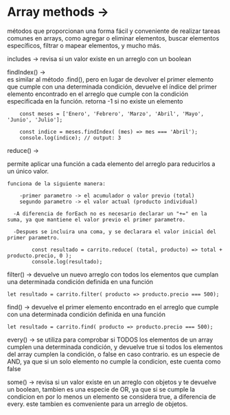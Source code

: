 # Array methods -> 
  métodos que proporcionan una forma fácil y conveniente de realizar tareas comunes en arrays, como agregar o eliminar elementos, buscar elementos específicos, filtrar o mapear elementos, y mucho más.

includes -> 
    revisa si un valor existe en un arreglo con un boolean

findIndex() ->  
    es similar al método .find(), pero en lugar de devolver el primer elemento que cumple con una determinada condición, devuelve el índice del primer elemento encontrado en el arreglo que cumple con la condición especificada en la función. retorna -1 si no existe un elemento

        const meses = ['Enero', 'Febrero', 'Marzo', 'Abril', 'Mayo', 'Junio', 'Julio'];

        const indice = meses.findIndex( (mes) => mes === 'Abril');
        console.log(indice); // output: 3

reduce() -> 

  permite aplicar una función a cada elemento del arreglo para reducirlos a un único valor.
    
    funciona de la siguiente manera:

        -primer parametro -> el acumulador o valor previo (total)
        segundo parametro -> el valor actual (producto individual)

      -A diferencia de forEach no es necesario declarar un "+=" en la suma, ya que mantiene el valor previo el primer parametro.

      -Despues se incluira una coma, y se declarara el valor inicial del primer parametro.

            const resultado = carrito.reduce( (total, producto) => total + producto.precio, 0 );
            console.log(resultado);

filter() ->
    devuelve un nuevo arreglo con todos los elementos que cumplan una determinada condición definida en una función
    
    let resultado = carrito.filter( producto => producto.precio === 500);

find() -> 
    devuelve el primer elemento encontrado en el arreglo que cumple con una determinada condición definida en una función 

    let resultado = carrito.find( producto => producto.precio === 500);

every() -> 
    se utiliza para comprobar si TODOS los elementos de un array cumplen una determinada condición, y devuelve true si todos los elementos del array cumplen la condición, o false en caso contrario. es un especie de AND, ya que si un solo elemento no cumple la condicion, este cuenta como false

some() -> 
    revisa si un valor existe en un arreglo con objetos y te devuelve un boolean, tambien es una especie de OR, ya que si se cumple la condicion en por lo menos un elemento se considera true, a diferencia de every. este tambien es comveniente para un arreglo de objetos.
